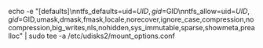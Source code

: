 echo -e "[defaults]\nntfs_defaults=uid=$UID,gid=$GID\nntfs_allow=uid=$UID,gid=$GID,umask,dmask,fmask,locale,norecover,ignore_case,compression,nocompression,big_writes,nls,nohidden,sys_immutable,sparse,showmeta,prealloc" | sudo tee -a /etc/udisks2/mount_options.conf